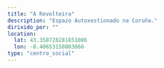 ```yaml
---
title: "A Revolteira"
description: "Espazo Autoxestionado na Coruña."
dirixido_por: ""
location:
  lat: 43.358728281851086
  lon: -8.40653158003866
type: "centro_social"
---
```

